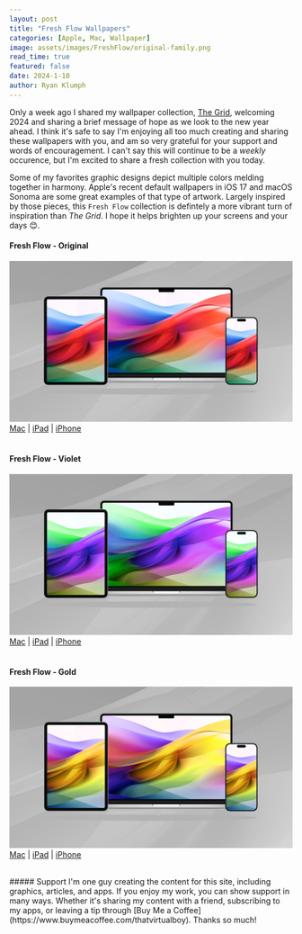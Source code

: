 ```yaml
---
layout: post
title: "Fresh Flow Wallpapers"
categories: [Apple, Mac, Wallpaper]
image: assets/images/FreshFlow/original-family.png
read_time: true
featured: false
date: 2024-1-10
author: Ryan Klumph
---
```


Only a week ago I shared my wallpaper collection, [The Grid](https://thatvirtualboy.com/new-years-wallpapers/), welcoming 2024 and sharing a brief message of hope as we look to the new year ahead. I think it's safe to say I'm enjoying all too much creating and sharing these wallpapers with you, and am so very grateful for your support and words of encouragement. I can't say this will continue to be a *weekly* occurence, but I'm excited to share a fresh collection with you today.  

Some of my favorites graphic designs depict multiple colors melding together in harmony. Apple's recent default wallpapers in iOS 17 and macOS Sonoma are some great examples of that type of artwork. Largely inspired by those pieces, this  `Fresh Flow`  collection is defintely a more vibrant turn of inspiration than *The Grid*. I hope it helps brighten up your screens and your days 😊.

#### Fresh Flow - Original
![Fresh Flow Original Wallpaper Family](/assets/images/FreshFlow/original-family.png)  
[Mac](/assets/images/FreshFlow/original-mac.png) | [iPad](/assets/images/FreshFlow/original-ipad.png) | [iPhone](/assets/images/FreshFlow/original-iphone.png)
<br>
<br>

#### Fresh Flow - Violet
![Fresh Flow Purple Wallpaper Family](/assets/images/FreshFlow/violet-family.png)  
[Mac](/assets/images/FreshFlow/violet-mac.png) | [iPad](/assets/images/FreshFlow/violet-ipad.png) | [iPhone](/assets/images/FreshFlow/violet-iphone.png)
<br>
<br>

#### Fresh Flow - Gold
![Fresh Flow Gold Wallpaper Family](/assets/images/FreshFlow/gold-family.png)  
[Mac](/assets/images/FreshFlow/gold-mac.png) | [iPad](/assets/images/FreshFlow/gold-ipad.png) | [iPhone](/assets/images/FreshFlow/gold-iphone.png)  

<br>
##### Support
I'm one guy creating the content for this site, including graphics, articles, and apps. If you enjoy my work, you can show support in many ways. Whether it's sharing my content with a friend, subscribing to my apps, or leaving a tip through [Buy Me a Coffee](https://www.buymeacoffee.com/thatvirtualboy). Thanks so much!